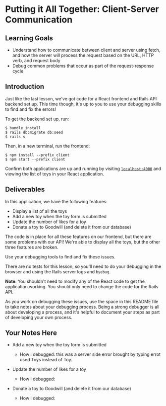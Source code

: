 # Putting it All Together: Client-Server Communication

## Learning Goals

- Understand how to communicate between client and server using fetch, and how
  the server will process the request based on the URL, HTTP verb, and request
  body
- Debug common problems that occur as part of the request-response cycle

## Introduction

Just like the last lesson, we've got code for a React frontend and Rails API
backend set up. This time though, it's up to you to use your debugging skills to
find and fix the errors!

To get the backend set up, run:

```console
$ bundle install
$ rails db:migrate db:seed
$ rails s
```

Then, in a new terminal, run the frontend:

```console
$ npm install --prefix client
$ npm start --prefix client
```

Confirm both applications are up and running by visiting
[`localhost:4000`](http://localhost:4000) and viewing the list of toys in your
React application.

## Deliverables

In this application, we have the following features:

- Display a list of all the toys
- Add a new toy when the toy form is submitted
- Update the number of likes for a toy
- Donate a toy to Goodwill (and delete it from our database)

The code is in place for all these features on our frontend, but there are some
problems with our API! We're able to display all the toys, but the other three
features are broken.

Use your debugging tools to find and fix these issues.

There are no tests for this lesson, so you'll need to do your debugging in the
browser and using the Rails server logs and `byebug`.

**Note**: You shouldn't need to modify any of the React code to get the
application working. You should only need to change the code for the Rails API.

As you work on debugging these issues, use the space in this README file to take
notes about your debugging process. Being a strong debugger is all about
developing a process, and it's helpful to document your steps as part of
developing your own process.

## Your Notes Here

- Add a new toy when the toy form is submitted

  - How I debugged: this was a server side error brought by typing errot used Toys instead of Toy.

- Update the number of likes for a toy

  - How I debugged:

- Donate a toy to Goodwill (and delete it from our database)

  - How I debugged:
